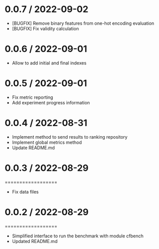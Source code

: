 # 0.0.7 / 2022-09-02
* [BUGFIX] Remove binary features from one-hot encoding evaluation
* [BUGFIX] Fix validity calculation

# 0.0.6 / 2022-09-01
* Allow to add initial and final indexes

# 0.0.5 / 2022-09-01
* Fix metric reporting
* Add experiment progress information

# 0.0.4 / 2022-08-31
* Implement method to send results to ranking repository
* Implement global metrics method
* Update README.md

# 0.0.3 / 2022-08-29
==================
* Fix data files

# 0.0.2 / 2022-08-29
==================
* Simplified interface to run the benchmark with module cfbench
* Updated README.md